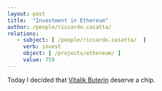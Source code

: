 ```yaml
---
layout: post
title:  "Investment in Ethereum"
author: /people/riccardo.casatta/
relations:
   - subject: [ /people/riccardo.casatta/  ]
     verb: invest
     object: [ /projects/ethereum/ ]
     value: 750
---
```


Today I decided that [Vitalik Buterin]({{site.baseurl}}/people/vitalik.buterin/) deserve a chip.
